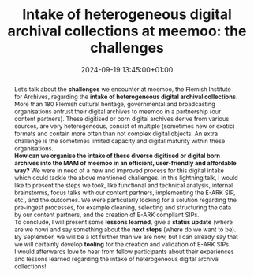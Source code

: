 ---
abstract: 'Let’s talk about the **challenges** we encounter at meemoo, the Flemish
  Institute for Archives, regarding the **intake of heterogeneous digital archival
  collections**. More than 180 Flemish cultural heritage, governmental and broadcasting
  organisations entrust their digital archives to meemoo in a partnership (our content
  partners).  These digitised or born digital archives derive from various sources,
  are very heterogeneous, consist of multiple (sometimes new or exotic) formats and
  contain more often than not complex digital objects. An extra challenge is the sometimes
  limited capacity and digital maturity  within these organisations.


  **How can we organise the intake of these diverse digitised or digital born archives
  into the MAM of meemoo in an efficient, user-friendly and affordable way?** We were
  in need of a new and improved process for this digital intake which could tackle
  the above mentioned challenges. In this lightning talk, I would like to present
  the steps we took, like functional and technical analysis, internal brainstorms,
  focus talks with our content partners, implementing the E-ARK SIP, etc., and the
  outcomes. We were particularly looking for a solution regarding the pre-ingest processes,
  for example cleaning, selecting and structuring the data by our content partners,
  and the creation of E-ARK compliant  SIPs.


  To conclude, I will present some **lessons learned**, give a **status update** (where
  are we now) and say something about the **next steps** (where do we want to be).
  By September, we will be a lot further than we are now, but I can already say that
  we will certainly develop **tooling** for the creation and validation of E-ARK SIPs.


  I would afterwards love to hear from fellow participants about their experiences
  and lessons learned regarding the intake of heterogeneous digital archival collections!'
creators:
- Lobke Vanden Eynden
date: 2024-09-19 13:45:00+01:00
document_url: https://doi.org/10.5281/zenodo.13683403
grand_parent: iPRES
institutions: []
keywords:
- information management principles
- scaling up
landing_page_url: https://zenodo.org/records/13683403
language: eng
layout: publication
license: Creative Commons Attribution Share-Alike 4.0 (CC-BY-SA-4.0)
notes_url: https://docs.google.com/document/d/1lDWYct0heJztUyK5nOaDaLFRBO-Yx4PXT5URfiK3xZo/edit#heading=h.aar4tupij1po
parent: iPRES 2024
publication_type: lightning talk
size: null
slides_url: https://zenodo.org/records/13683403
source_name: iPRES
stream_url: https://www.archief.vlaanderen.be/archief/records/dossiers/5acb210228ce4315ae650812d056a482329eb83ed2dc42398a51505dc153be81/documents/fac102093df84a8c93031824fad34cd95d7f83fd04574b0884545e07bee9e47f
title: 'Intake of heterogeneous digital archival collections at meemoo: the challenges'
year: 2024
---